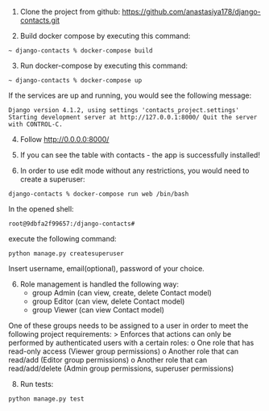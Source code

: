 1. Clone the project from github:
 https://github.com/anastasiya178/django-contacts.git

2. Build docker compose by executing this command: 

`~ django-contacts % docker-compose build
`

3. Run docker-compose by executing this command:

`~ django-contacts % docker-compose up`

If the services are up and running, you would see the following 
message: 

`Django version 4.1.2, using settings 'contacts_project.settings'
Starting development server at http://127.0.0.1:8000/
Quit the server with CONTROL-C.`

4. Follow http://0.0.0.0:8000/

5. If you can see the table with contacts - the app is successfully installed!

6. In order to use edit mode without any restrictions, you would need to create a superuser: 

`django-contacts % docker-compose run web /bin/bash`

In the opened shell: 

`root@9dbfa2f99657:/django-contacts# 
`

execute the following command:

`python manage.py createsuperuser
`

Insert username, email(optional), password of your choice. 

6. Role management is handled the following way:
    - group Admin (can view, create, delete Contact model)
    - group Editor (can view, delete Contact model)
    - group Viewer (can view Contact model)

One of these groups needs to be assigned to a user in order to meet the following project requirements:
    > Enforces that actions can only be performed by authenticated users with a certain roles:
        o	One role that has read-only access (Viewer group permissions)
        o	Another role that can read/add (Editor group permissions)
        o	Another role that can read/add/delete (Admin group permissions, superuser permissions)

8. Run tests:

`python manage.py test`

